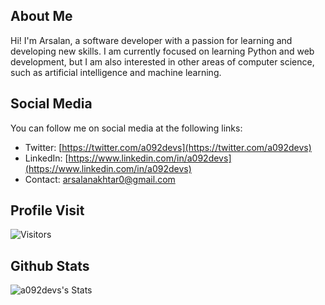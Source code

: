 ## About Me

Hi! I'm Arsalan, a software developer with a passion for learning and developing new skills. I am currently focused on learning Python and web development, but I am also interested in other areas of computer science, such as artificial intelligence and machine learning.

## Social Media

You can follow me on social media at the following links:

* Twitter: [https://twitter.com/a092devs](https://twitter.com/a092devs)
* LinkedIn: [https://www.linkedin.com/in/a092devs](https://www.linkedin.com/in/a092devs)
* Contact: arsalanakhtar0@gmail.com

## Profile Visit

![Visitors](https://api.visitorbadge.io/api/visitors?path=a092devs&labelColor=%23697689&countColor=%23d9e3f0&style=plastic&labelStyle=none)

## Github Stats

![a092devs's Stats](https://github-readme-stats.vercel.app/api?username=a092devs&theme=vue-dark&show_icons=true&hide_border=true&count_private=true)
